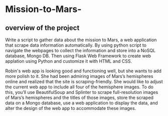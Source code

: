 # Mission-to-Mars-

## overview of the project
Write a script to gather data about the mission to Mars, a web application that scrape data information automatically. By using python script to navigate the webpages to collect the information and store into a NoSQL database, Mongo DB. Then using Flask Web Framework to create web applation using Python and customize it with HTML and CSS. 

Robin's web app is looking good and functioning well, but she wants to add more polish to it. She had been admiring images of Mars’s hemispheres online and realized that the site is scraping-friendly. She would like to adjust the current web app to include all four of the hemisphere images. To do this, you’ll use BeautifulSoup and Splinter to scrape full-resolution images of Mars’s hemispheres and the titles of those images, store the scraped data on a Mongo database, use a web application to display the data, and alter the design of the web app to accommodate these images.
